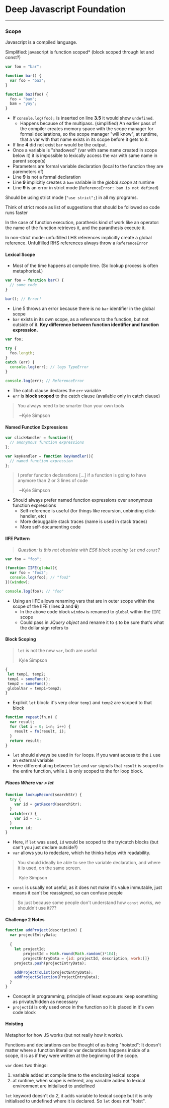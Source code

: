 # Deep Javascript Foundation

***

### Scope

Javascript is a compiled language.

Simplified: javascript is function scoped* (block scoped through let and const?)

```javascript
var foo = "bar";

function bar() {
  var foo = "baz";
}

function baz(foo) {
  foo = "bam";
  bam = "yay";
}
```

* If `console.log(foo);` is inserted on line **3.5** it would show `undefined`. 
  * Happens because of the multipass. (simplified) An earlier pass of the compiler creates memory space with the scope manager for formal declarations, so the scope manager "will know", at runtime, that a var with that name exists in its scope before it gets to it.
* If line **4** did not exist `bar` would be the output.
* Once a variable is "shadowed" (var with same name created in scope below it) it is impossible to lexically access the var with same name in parent scope(s)
* Parameters are formal variable declaration (local to the function they are paremeters of)
* Line **9** is not a formal declaration
* Line **9** implicitly creates a `bam` variable in the *global scope* at runtime
* Line **9** is an error in strict mode (`ReferenceError: bam is not defined`)

Should be using strict mode (`"use strict";`) in all my programs.

Think of strict mode as list of suggestions that should be followed so code runs faster 

In the case of function execution, parathesis kind of work like an operator: the name of the function retrieves it, and the paranthesis execute it.

In non-strict mode: unfulfilled LHS references implicitly create a global reference. Unfulfilled RHS references always throw a `ReferenceError`

#### Lexical Scope

* Most of the time happens at compile time. (So lookup process is often metaphorical.)

```javascript
var foo = function bar() {
  // some code
}

bar(); // Error!
```

* Line 5 throws an error because there is no `bar` identifier in the global scope
* `bar` exists in its own scope, as a reference to the function, but not outside of it. **Key difference between function identifier and function expression.**  

```javascript
var foo;

try {
  foo.length;
}
catch (err) {
  console.log(err); // logs TypeError
}

console.log(err); // ReferenceError
```

* The catch clause declares the `err` variable
* `err` is **block scoped** to the catch clause (available only in catch clause)

> You always need to be smarter than your own tools
>
> ​	~Kyle Simpson

#### Named Function Expressions

```javascript
var clickHandler = function(){
  // anonymous function expressions
};

var keyHandler = function keyHandler(){
  // named function expression
};
```

> I prefer function declarations [...] if a function is going to have anymore than 2 or 3 lines of code
>
> ​	~Kyle Simpson

* Should always prefer named function expressions over anonymous function expressions
  - Self-reference is useful (for things like recursion, unbinding click-handler, etc)
  - More debuggable stack traces (name is used in stack traces)
  - More self-documenting code

#### IIFE Pattern

> *Question: Is this not obsolete with ES6 block scoping `let` and `const`?* 

```javascript
var foo = "foo";

(function IIFE(global){
  var foo = "foo2";
  console.log(foo); // "foo2"
})(window);

console.log(foo); // "foo"
```

* Using an IIFE allows renaming vars that are in outer scope within the scope of the IIFE (lines **3** and **6**)
  * In the above code block `window` is renamed to `global` within the `IIFE` scope
  * Could pass in *JQuery object* and rename it to `$` to be sure that's what the dollar sign refers to


#### Block Scoping

> `let` is not the new `var`, both are useful
>
> ​	Kyle Simpson

 ```javascript
{
  let temp1, temp2;
  temp1 = someFunc();
  temp2 = someFunc();
  globalVar = temp1+temp2;
}
 ```

* Explicit `let` block: it's very clear `temp1` and `temp2` are scoped to that block

```javascript
function repeat(fn,n) {
  var result;
  for (let i = 0; i<n; i++) {
  	result = fn(result, i);
  }
  return result;
}
```

* `let` should always be used in `for` loops. If you want access to the `i` use an external variable
* Here differentiating between `let` and `var` signals that `result` is scoped to the entire function, while `i` is only scoped to the for loop block. 

##### Places Where var > let

```javascript
function lookupRecord(searchStr) {
  try {
    var id = getRecord(searchStr);
  }
  catch(err) {
    var id = -1;
  }
  return id;
}
```

* Here, if `let` was used, `id` would be scoped to the try/catch blocks (but can't you just declare outside?)
* `var` allows you to redeclare, which he thinks helps with readability.

> You should ideally be able to see the variable declaration, and where it is used, on the same screen. 
>
> ​	Kyle Simpson

* `const` is usually not useful, as it does not make it's value immutable, just means it can't be reassigned, so can confuse people

> So just because some people don't understand how `const` works, we shouldn't use it???

#### Challenge 2 Notes

```javascript
function addProject(description) {
  var projectEntryData;
  
  {
    let projectId;
    	projectId = Math.round(Math.random()*1E4);
    	projectEntryData = {id: projectId, description, work:[]}
    projects.push(projectEntryData);
    
    addProjectToList(projectEntryData);
    addProjectSelection(ProjectEntryData);
  }
}
```

* Concept in programming, principle of least exposure: keep something as private/hidden as necessary
* `projectId` is only used once in the function so it is placed in it's own code block 

#### Hoisting

Metaphor for how JS works (but not really how it works).

Functions and declarations can be thought of as being "hoisted": It doesn't matter where a function literal or var declarations happens inside of a scope, it is as if they were written at the beginning of the scope. 

`var` does two things:

1. variable added at compile time to the enclosing lexical scope
2. at runtime, when scope is entered, any variable added to lexical environment are initialised to undefined

`let` keyword doesn't do *2*, it adds variable to lexical scope but it is only initialised to undefined where it is declared. So `let` does not "hoist". 